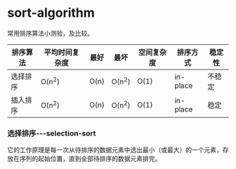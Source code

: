 # sort-algorithm

常用排序算法小测验，及比较。

| 排序算法 | 平均时间复杂度 | 最好 |  最坏 | 空间复杂度 | 排序方式 | 稳定性 |
|-| - | - | - | - | - | - |
| 选择排序 | O(n<sup>2</sup>) | O(n) | O(n<sup>2</sup>) | O(1) | in-place | 不稳定 |
| 插入排序 | O(n<sup>2</sup>) | O(n) | O(n<sup>2</sup>) | O(1) | in-place | 稳定 |

### 选择排序---selection-sort

它的工作原理是每一次从待排序的数据元素中选出最小（或最大）的一个元素，存放在序列的起始位置，直到全部待排序的数据元素排完。

